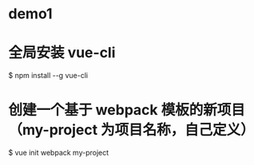 # demo1

# 全局安装 vue-cli
$ npm install --g vue-cli
# 创建一个基于 webpack 模板的新项目（my-project 为项目名称，自己定义）
$ vue init webpack my-project